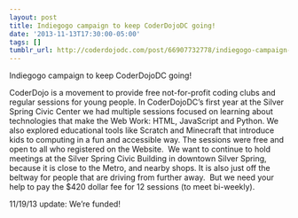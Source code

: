 ```yaml
---
layout: post
title: Indiegogo campaign to keep CoderDojoDC going!
date: '2013-11-13T17:30:00-05:00'
tags: []
tumblr_url: http://coderdojodc.com/post/66907732778/indiegogo-campaign-to-keep-coderdojodc-going
---
```

Indiegogo campaign to keep CoderDojoDC going!

CoderDojo is a movement to provide free not-for-profit coding clubs and regular sessions for young people. In CoderDojoDC’s first year at the Silver Spring Civic Center we had multiple sessions focused on learning about technologies that make the Web Work: HTML, JavaScript and Python. We also explored educational tools like Scratch and Minecraft that introduce kids to computing in a fun and accessible way. The sessions were free and open to all who registered on the Website. 
We want to continue to hold meetings at the Silver Spring Civic Building in downtown Silver Spring, because it is close to the Metro, and nearby shops. It is also just off the beltway for people that are driving from further away.  But we need your help to pay the $420 dollar fee for 12 sessions (to meet bi-weekly). 



11/19/13 update: We’re funded!
